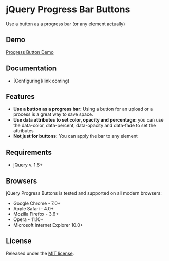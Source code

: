# jQuery Progress Bar Buttons
Use a button as a progress bar (or any element actually)

## Demo
[Progress Button Demo](http://desertsnowman.github.com/jQuery-Progress-Buttons/)

## Documentation
* [Configuring](link coming)

## Features
* **Use a button as a progress bar:**
  Using a button for an upload or a process is a great way to save space.
* **Use data attributes to set color, opacity and percentage:**
  you can use the data-color, data-percent, data-opacity and data-fade to set the attributes
* **Not just for buttons:**
  You can apply the bar to any element

## Requirements
* [jQuery](http://jquery.com/) v. 1.6+

## Browsers
jQuery Progress Buttons is tested and supported on all modern browsers:

* Google Chrome - 7.0+
* Apple Safari - 4.0+
* Mozilla Firefox - 3.6+
* Opera - 11.10+
* Microsoft Internet Explorer 10.0+

## License
Released under the [MIT license](http://www.opensource.org/licenses/MIT).

